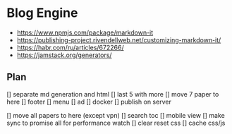 # Blog Engine

* https://www.npmjs.com/package/markdown-it
* https://publishing-project.rivendellweb.net/customizing-markdown-it/
* https://habr.com/ru/articles/672266/
* https://jamstack.org/generators/

## Plan

[] separate md generation and html
[] last 5 with more
[] move 7 paper to here
[] footer
[] menu
[] ad
[] docker
[] publish on server

[] move all papers to here (except vpn)
[] search toc
[] mobile view
[] make sync to promise all for performance watch
[] clear reset css
[] cache css/js

